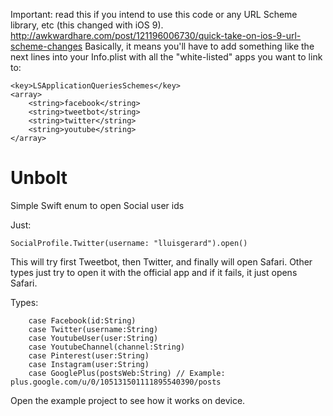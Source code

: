 Important: read this if you intend to use this code or any URL Scheme library, etc (this changed with iOS 9). http://awkwardhare.com/post/121196006730/quick-take-on-ios-9-url-scheme-changes
Basically, it means you'll have to add something like the next lines into your Info.plist with all the "white-listed" apps you want to link to:
```
<key>LSApplicationQueriesSchemes</key>
<array>
    <string>facebook</string>
    <string>tweetbot</string>
    <string>twitter</string>
    <string>youtube</string>
</array>
```

# Unbolt
Simple Swift enum to open Social user ids

Just:
```
SocialProfile.Twitter(username: "lluisgerard").open()
```
This will try first Tweetbot, then Twitter, and finally will open Safari.
Other types just try to open it with the official app and if it fails, it just opens Safari.

Types:
```
    case Facebook(id:String)
    case Twitter(username:String)
    case YoutubeUser(user:String)
    case YoutubeChannel(channel:String)
    case Pinterest(user:String)
    case Instagram(user:String)
    case GooglePlus(postsWeb:String) // Example: plus.google.com/u/0/105131501111895540390/posts
```

Open the example project to see how it works on device.
